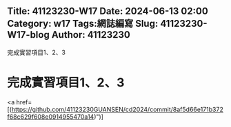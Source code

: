 Title: 41123230-W17
Date: 2024-06-13 02:00
Category: w17
Tags:網誌編寫
Slug: 41123230-W17-blog
Author: 41123230
---

完成實習項目1、2、3

<!-- PELICAN_END_SUMMARY -->
# 完成實習項目1、2、3
<a href=[(https://github.com/41123230GUANSEN/cd2024/commit/8af5d66e171b372f68c629f608e0914955470a14)</a>")]
